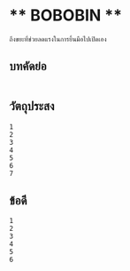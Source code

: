 # ** **BOBOBIN** **
```
ถึงขยะที่ช่วยลดแรงในการยิ้นมือไปเปิดเอง

```
## บทคัดย่อ
```

```
## วัตถุประสง
```
1
2
3
4
5
6
7
```
## ข้อดี
```
1
2
3
4
5
6
```

